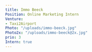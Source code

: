 ```yaml
---
title: Immo Beeck
Position: Online Marketing Intern
Venture:
- Taxi2Airport
Photo: "/uploads/immo-beeck.jpg"
Photo2x: "/uploads/immo-beeck@2x.jpg"
prio: 3
Intern: true
---
```


